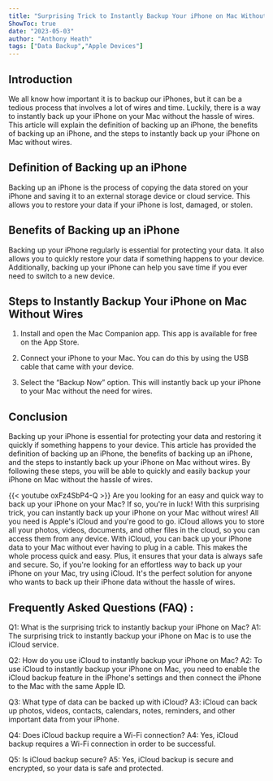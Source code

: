 ```yaml
---
title: "Surprising Trick to Instantly Backup Your iPhone on Mac Without Wires!"
ShowToc: true 
date: "2023-05-03"
author: "Anthony Heath" 
tags: ["Data Backup","Apple Devices"]
---
```

## Introduction 

We all know how important it is to backup our iPhones, but it can be a tedious process that involves a lot of wires and time. Luckily, there is a way to instantly back up your iPhone on your Mac without the hassle of wires. This article will explain the definition of backing up an iPhone, the benefits of backing up an iPhone, and the steps to instantly back up your iPhone on Mac without wires. 

## Definition of Backing up an iPhone

Backing up an iPhone is the process of copying the data stored on your iPhone and saving it to an external storage device or cloud service. This allows you to restore your data if your iPhone is lost, damaged, or stolen. 

## Benefits of Backing up an iPhone

Backing up your iPhone regularly is essential for protecting your data. It also allows you to quickly restore your data if something happens to your device. Additionally, backing up your iPhone can help you save time if you ever need to switch to a new device. 

## Steps to Instantly Backup Your iPhone on Mac Without Wires 

1. Install and open the Mac Companion app. This app is available for free on the App Store. 

2. Connect your iPhone to your Mac. You can do this by using the USB cable that came with your device. 

3. Select the “Backup Now” option. This will instantly back up your iPhone to your Mac without the need for wires. 

## Conclusion 

Backing up your iPhone is essential for protecting your data and restoring it quickly if something happens to your device. This article has provided the definition of backing up an iPhone, the benefits of backing up an iPhone, and the steps to instantly back up your iPhone on Mac without wires. By following these steps, you will be able to quickly and easily backup your iPhone on Mac without the hassle of wires.

{{< youtube oxFz4SbP4-Q >}} 
Are you looking for an easy and quick way to back up your iPhone on your Mac? If so, you're in luck! With this surprising trick, you can instantly back up your iPhone on your Mac without wires! All you need is Apple's iCloud and you're good to go. iCloud allows you to store all your photos, videos, documents, and other files in the cloud, so you can access them from any device. With iCloud, you can back up your iPhone data to your Mac without ever having to plug in a cable. This makes the whole process quick and easy. Plus, it ensures that your data is always safe and secure. So, if you're looking for an effortless way to back up your iPhone on your Mac, try using iCloud. It's the perfect solution for anyone who wants to back up their iPhone data without the hassle of wires.

## Frequently Asked Questions (FAQ) :
Q1: What is the surprising trick to instantly backup your iPhone on Mac?
A1: The surprising trick to instantly backup your iPhone on Mac is to use the iCloud service.

Q2: How do you use iCloud to instantly backup your iPhone on Mac?
A2: To use iCloud to instantly backup your iPhone on Mac, you need to enable the iCloud backup feature in the iPhone's settings and then connect the iPhone to the Mac with the same Apple ID.

Q3: What type of data can be backed up with iCloud?
A3: iCloud can back up photos, videos, contacts, calendars, notes, reminders, and other important data from your iPhone.

Q4: Does iCloud backup require a Wi-Fi connection?
A4: Yes, iCloud backup requires a Wi-Fi connection in order to be successful.

Q5: Is iCloud backup secure?
A5: Yes, iCloud backup is secure and encrypted, so your data is safe and protected.


